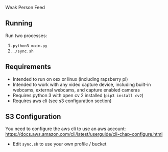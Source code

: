 Weak Person Feed

## Running
Run two processes:
1. ```python3 main.py```
2. ```./sync.sh```

## Requirements
- Intended to run on osx or linux (including rapsberry pi)
- Intended to work with any video capture device, including built-in webcams, external webcams, and capture enabled cameras
- Requires python 3 with open cv 2 installed (`pip3 install cv2`)
- Requires aws cli (see s3 configuration section)

## S3 Configuration
You need to configure the aws cli to use an aws account: https://docs.aws.amazon.com/cli/latest/userguide/cli-chap-configure.html
- Edit `sync.sh` to use your own profile / bucket
